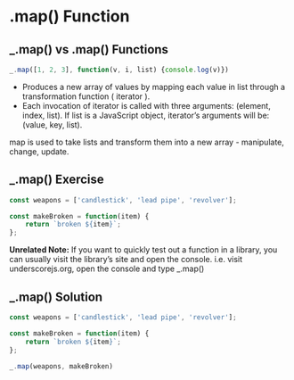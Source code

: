 # .map() Function

## _.map() vs .map() Functions

```js
_.map([1, 2, 3], function(v, i, list) {console.log(v)})
```

- Produces a new array of values by mapping each value in list through a transformation function ( iterator ).
- Each invocation of iterator is called with three arguments: (element, index, list). If list is a JavaScript object, iterator’s arguments will be: (value, key, list).

map is used to take lists and transform them into a new array - manipulate, change, update.

## _.map() Exercise

```js
const weapons = ['candlestick', 'lead pipe', 'revolver'];

const makeBroken = function(item) {
    return `broken ${item}`;
};
```

**Unrelated Note:** If you want to quickly test out a function in a library, you can usually visit the library’s site and open the console. i.e. visit underscorejs.org, open the console and type _.map()

## _.map() Solution

```js
const weapons = ['candlestick', 'lead pipe', 'revolver'];

const makeBroken = function(item) {
    return `broken ${item}`;
};

_.map(weapons, makeBroken)
```
